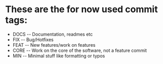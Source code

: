 # These are the for now used commit tags:

* DOCS -- Documentation, readmes etc
* FIX -- Bug/Hotfixes
* FEAT -- New features/work on features
* CORE -- Work on the core of the software, not a feature commit
* MIN -- Minimal stuff like formatting or typos
